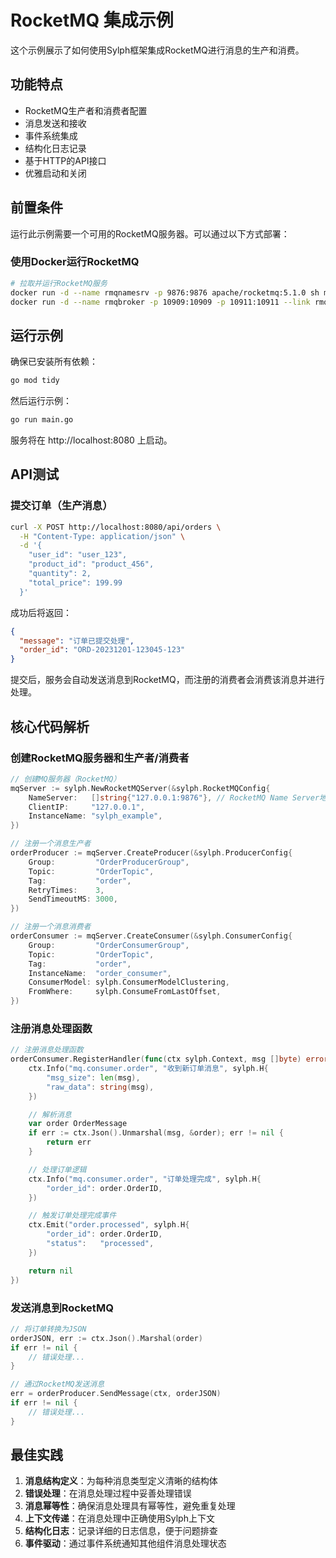 # RocketMQ 集成示例

这个示例展示了如何使用Sylph框架集成RocketMQ进行消息的生产和消费。

## 功能特点

- RocketMQ生产者和消费者配置
- 消息发送和接收
- 事件系统集成
- 结构化日志记录
- 基于HTTP的API接口
- 优雅启动和关闭

## 前置条件

运行此示例需要一个可用的RocketMQ服务器。可以通过以下方式部署：

### 使用Docker运行RocketMQ

```bash
# 拉取并运行RocketMQ服务
docker run -d --name rmqnamesrv -p 9876:9876 apache/rocketmq:5.1.0 sh mqnamesrv
docker run -d --name rmqbroker -p 10909:10909 -p 10911:10911 --link rmqnamesrv:namesrv -e "NAMESRV_ADDR=namesrv:9876" apache/rocketmq:5.1.0 sh mqbroker
```

## 运行示例

确保已安装所有依赖：

```bash
go mod tidy
```

然后运行示例：

```bash
go run main.go
```

服务将在 http://localhost:8080 上启动。

## API测试

### 提交订单（生产消息）

```bash
curl -X POST http://localhost:8080/api/orders \
  -H "Content-Type: application/json" \
  -d '{
    "user_id": "user_123",
    "product_id": "product_456",
    "quantity": 2,
    "total_price": 199.99
  }'
```

成功后将返回：

```json
{
  "message": "订单已提交处理",
  "order_id": "ORD-20231201-123045-123"
}
```

提交后，服务会自动发送消息到RocketMQ，而注册的消费者会消费该消息并进行处理。

## 核心代码解析

### 创建RocketMQ服务器和生产者/消费者

```go
// 创建MQ服务器（RocketMQ）
mqServer := sylph.NewRocketMQServer(&sylph.RocketMQConfig{
    NameServer:   []string{"127.0.0.1:9876"}, // RocketMQ Name Server地址
    ClientIP:     "127.0.0.1",
    InstanceName: "sylph_example",
})

// 注册一个消息生产者
orderProducer := mqServer.CreateProducer(&sylph.ProducerConfig{
    Group:         "OrderProducerGroup",
    Topic:         "OrderTopic",
    Tag:           "order",
    RetryTimes:    3,
    SendTimeoutMS: 3000,
})

// 注册一个消息消费者
orderConsumer := mqServer.CreateConsumer(&sylph.ConsumerConfig{
    Group:         "OrderConsumerGroup",
    Topic:         "OrderTopic",
    Tag:           "order",
    InstanceName:  "order_consumer",
    ConsumerModel: sylph.ConsumerModelClustering,
    FromWhere:     sylph.ConsumeFromLastOffset,
})
```

### 注册消息处理函数

```go
// 注册消息处理函数
orderConsumer.RegisterHandler(func(ctx sylph.Context, msg []byte) error {
    ctx.Info("mq.consumer.order", "收到新订单消息", sylph.H{
        "msg_size": len(msg),
        "raw_data": string(msg),
    })

    // 解析消息
    var order OrderMessage
    if err := ctx.Json().Unmarshal(msg, &order); err != nil {
        return err
    }

    // 处理订单逻辑
    ctx.Info("mq.consumer.order", "订单处理完成", sylph.H{
        "order_id": order.OrderID,
    })

    // 触发订单处理完成事件
    ctx.Emit("order.processed", sylph.H{
        "order_id": order.OrderID,
        "status":   "processed",
    })

    return nil
})
```

### 发送消息到RocketMQ

```go
// 将订单转换为JSON
orderJSON, err := ctx.Json().Marshal(order)
if err != nil {
    // 错误处理...
}

// 通过RocketMQ发送消息
err = orderProducer.SendMessage(ctx, orderJSON)
if err != nil {
    // 错误处理...
}
```

## 最佳实践

1. **消息结构定义**：为每种消息类型定义清晰的结构体
2. **错误处理**：在消息处理过程中妥善处理错误
3. **消息幂等性**：确保消息处理具有幂等性，避免重复处理
4. **上下文传递**：在消息处理中正确使用Sylph上下文
5. **结构化日志**：记录详细的日志信息，便于问题排查
6. **事件驱动**：通过事件系统通知其他组件消息处理状态 